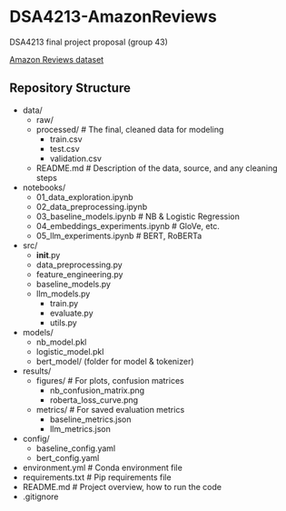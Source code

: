 # DSA4213-AmazonReviews
DSA4213 final project proposal (group 43)

[Amazon Reviews dataset](https://www.kaggle.com/datasets/bittlingmayer/amazonreviews)


## Repository Structure
- data/
   - raw/
   - processed/             # The final, cleaned data for modeling
      - train.csv
      - test.csv
      - validation.csv     
    - README.md            # Description of the data, source, and any cleaning steps
- notebooks/
  - 01_data_exploration.ipynb
  - 02_data_preprocessing.ipynb
  - 03_baseline_models.ipynb      # NB & Logistic Regression
  - 04_embeddings_experiments.ipynb # GloVe, etc.
  - 05_llm_experiments.ipynb      # BERT, RoBERTa
- src/                       
  - __init__.py            
  - data_preprocessing.py
  - feature_engineering.py
  - baseline_models.py
  - llm_models.py
    - train.py
    - evaluate.py
    - utils.py
- models/                    
  - nb_model.pkl
  - logistic_model.pkl
  - bert_model/            (folder for model & tokenizer)
- results/
  - figures/               # For plots, confusion matrices
    - nb_confusion_matrix.png
    - roberta_loss_curve.png
  - metrics/               # For saved evaluation metrics
    - baseline_metrics.json
    - llm_metrics.json
- config/
  - baseline_config.yaml
  - bert_config.yaml
- environment.yml            # Conda environment file
- requirements.txt           # Pip requirements file
- README.md                  # Project overview, how to run the code
- .gitignore
